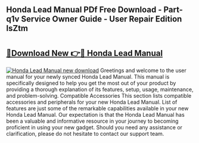 ## Honda Lead Manual PDf Free Download - Part-q1v Service Owner Guide - User Repair Edition lsZtm

# <h2><a href="http://cf11175.oget.top/?id=Honda+Lead+Manual">🔗Download New 👉🔴 Honda Lead Manual</a></h2>

[![Honda Lead Manual new download](https://i.imgur.com/5g1atiW.png)](http://cf11175.oget.top/?id=Honda+Lead+Manual)
Greetings and welcome to the user manual for your newly synced Honda Lead Manual. This manual is specifically designed to help you get the most out of your product by providing a thorough explanation of its features, setup, usage, maintenance, and problem-solving. Compatible Accessories This section lists compatible accessories and peripherals for your new Honda Lead Manual. List of features are just some of the remarkable capabilities available in your new Honda Lead Manual. Our expectation is that the Honda Lead Manual has been a valuable and informative resource in your journey to becoming proficient in using your new gadget. Should you need any assistance or clarification, please do not hesitate to contact our support team.
